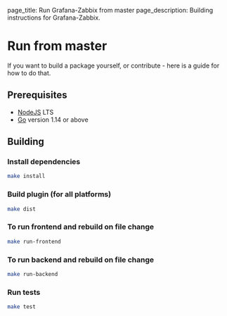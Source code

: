 page_title: Run Grafana-Zabbix from master
page_description: Building instructions for Grafana-Zabbix.

# Run from master

If you want to build a package yourself, or contribute - here is a guide for how to do that.

## Prerequisites

- [NodeJS](https://nodejs.org/) LTS
- [Go](https://golang.org/) version 1.14 or above

## Building

### Install dependencies

```bash
make install
```

### Build plugin (for all platforms)

```bash
make dist
```

### To run frontend and rebuild on file change

```bash
make run-frontend
```

### To run backend and rebuild on file change

```bash
make run-backend
```

### Run tests

```bash
make test
```
